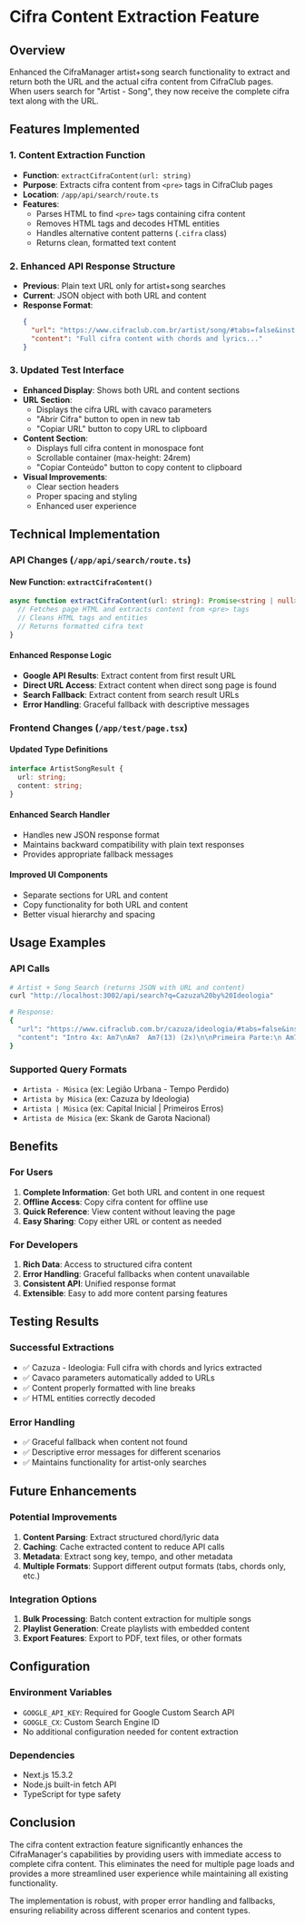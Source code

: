 # Cifra Content Extraction Feature

## Overview

Enhanced the CifraManager artist+song search functionality to extract and return both the URL and the actual cifra content from CifraClub pages. When users search for "Artist - Song", they now receive the complete cifra text along with the URL.

## Features Implemented

### 1. Content Extraction Function

- **Function**: `extractCifraContent(url: string)`
- **Purpose**: Extracts cifra content from `<pre>` tags in CifraClub pages
- **Location**: `/app/api/search/route.ts`
- **Features**:
  - Parses HTML to find `<pre>` tags containing cifra content
  - Removes HTML tags and decodes HTML entities
  - Handles alternative content patterns (`.cifra` class)
  - Returns clean, formatted text content

### 2. Enhanced API Response Structure

- **Previous**: Plain text URL only for artist+song searches
- **Current**: JSON object with both URL and content
- **Response Format**:
  ```json
  {
    "url": "https://www.cifraclub.com.br/artist/song/#tabs=false&instrument=cavaco",
    "content": "Full cifra content with chords and lyrics..."
  }
  ```

### 3. Updated Test Interface

- **Enhanced Display**: Shows both URL and content sections
- **URL Section**:
  - Displays the cifra URL with cavaco parameters
  - "Abrir Cifra" button to open in new tab
  - "Copiar URL" button to copy URL to clipboard
- **Content Section**:
  - Displays full cifra content in monospace font
  - Scrollable container (max-height: 24rem)
  - "Copiar Conteúdo" button to copy content to clipboard
- **Visual Improvements**:
  - Clear section headers
  - Proper spacing and styling
  - Enhanced user experience

## Technical Implementation

### API Changes (`/app/api/search/route.ts`)

#### New Function: `extractCifraContent()`

```typescript
async function extractCifraContent(url: string): Promise<string | null> {
  // Fetches page HTML and extracts content from <pre> tags
  // Cleans HTML tags and entities
  // Returns formatted cifra text
}
```

#### Enhanced Response Logic

- **Google API Results**: Extract content from first result URL
- **Direct URL Access**: Extract content when direct song page is found
- **Search Fallback**: Extract content from search result URLs
- **Error Handling**: Graceful fallback with descriptive messages

### Frontend Changes (`/app/test/page.tsx`)

#### Updated Type Definitions

```typescript
interface ArtistSongResult {
  url: string;
  content: string;
}
```

#### Enhanced Search Handler

- Handles new JSON response format
- Maintains backward compatibility with plain text responses
- Provides appropriate fallback messages

#### Improved UI Components

- Separate sections for URL and content
- Copy functionality for both URL and content
- Better visual hierarchy and spacing

## Usage Examples

### API Calls

```bash
# Artist + Song Search (returns JSON with URL and content)
curl "http://localhost:3002/api/search?q=Cazuza%20by%20Ideologia"

# Response:
{
  "url": "https://www.cifraclub.com.br/cazuza/ideologia/#tabs=false&instrument=cavaco",
  "content": "Intro 4x: Am7\nAm7  Am7(13) (2x)\n\nPrimeira Parte:\n Am7\nMeu partido..."
}
```

### Supported Query Formats

- `Artista - Música` (ex: Legião Urbana - Tempo Perdido)
- `Artista by Música` (ex: Cazuza by Ideologia)
- `Artista | Música` (ex: Capital Inicial | Primeiros Erros)
- `Artista de Música` (ex: Skank de Garota Nacional)

## Benefits

### For Users

1. **Complete Information**: Get both URL and content in one request
2. **Offline Access**: Copy cifra content for offline use
3. **Quick Reference**: View content without leaving the page
4. **Easy Sharing**: Copy either URL or content as needed

### For Developers

1. **Rich Data**: Access to structured cifra content
2. **Error Handling**: Graceful fallbacks when content unavailable
3. **Consistent API**: Unified response format
4. **Extensible**: Easy to add more content parsing features

## Testing Results

### Successful Extractions

- ✅ Cazuza - Ideologia: Full cifra with chords and lyrics extracted
- ✅ Cavaco parameters automatically added to URLs
- ✅ Content properly formatted with line breaks
- ✅ HTML entities correctly decoded

### Error Handling

- ✅ Graceful fallback when content not found
- ✅ Descriptive error messages for different scenarios
- ✅ Maintains functionality for artist-only searches

## Future Enhancements

### Potential Improvements

1. **Content Parsing**: Extract structured chord/lyric data
2. **Caching**: Cache extracted content to reduce API calls
3. **Metadata**: Extract song key, tempo, and other metadata
4. **Multiple Formats**: Support different output formats (tabs, chords only, etc.)

### Integration Options

1. **Bulk Processing**: Batch content extraction for multiple songs
2. **Playlist Generation**: Create playlists with embedded content
3. **Export Features**: Export to PDF, text files, or other formats

## Configuration

### Environment Variables

- `GOOGLE_API_KEY`: Required for Google Custom Search API
- `GOOGLE_CX`: Custom Search Engine ID
- No additional configuration needed for content extraction

### Dependencies

- Next.js 15.3.2
- Node.js built-in fetch API
- TypeScript for type safety

## Conclusion

The cifra content extraction feature significantly enhances the CifraManager's capabilities by providing users with immediate access to complete cifra content. This eliminates the need for multiple page loads and provides a more streamlined user experience while maintaining all existing functionality.

The implementation is robust, with proper error handling and fallbacks, ensuring reliability across different scenarios and content types.
